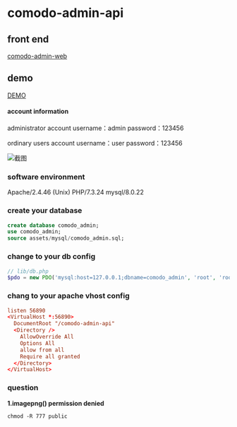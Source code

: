 # comodo-admin-api

## front end
[comodo-admin-web](https://github.com/xtthaop/comodo-admin-web.git)

## demo
[DEMO](https://zxctb.top:8081)

#### account information
administrator account
username：admin
password：123456

ordinary users account
username：user
password：123456

![截图](https://github.com/xtthaop/image-lib/blob/master/image/screenshot.png?raw=true)

### software environment
Apache/2.4.46 (Unix)
PHP/7.3.24
mysql/8.0.22

### create your database
```sql
create database comodo_admin;
use comodo_admin;
source assets/mysql/comodo_admin.sql;
```

### change to your db config
```php
// lib/db.php
$pdo = new PDO('mysql:host=127.0.0.1;dbname=comodo_admin', 'root', 'root');
```

### chang to your apache vhost config
```conf
listen 56890
<VirtualHost *:56890>
  DocumentRoot "/comodo-admin-api"
  <Directory />
    AllowOverride All
    Options All
    allow from all
    Require all granted
  </Directory>
</VirtualHost>
```

### question
**1.imagepng() permission denied**
```
chmod -R 777 public
```

